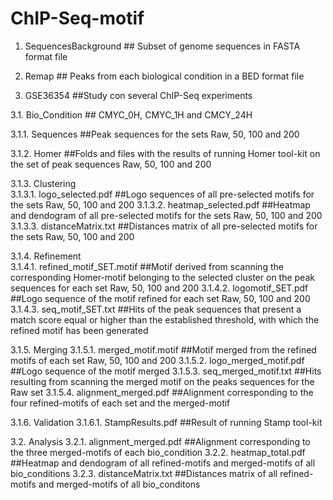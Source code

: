 # ChIP-Seq-motif

1. SequencesBackground   ## Subset of genome sequences in FASTA format file

2. Remap		## Peaks from each biological condition in a BED format file

3. GSE36354   	##Study con several ChIP-Seq experiments

3.1. Bio_Condition  ## CMYC_0H, CMYC_1H and CMCY_24H

3.1.1. Sequences    ##Peak sequences for the sets Raw, 50, 100 and 200

3.1.2. Homer		##Folds and files with the results of running Homer tool-kit on the set of peak sequences Raw, 50, 100 and 200

3.1.3. Clustering   
	3.1.3.1. logo_selected.pdf		##Logo sequences of all pre-selected motifs for the sets Raw, 50, 100 and 200 
	3.1.3.2. heatmap_selected.pdf 	##Heatmap and dendogram of all pre-selected motifs for the sets Raw, 50, 100 and 200
	3.1.3.3. distanceMatrix.txt		##Distances matrix of all pre-selected motifs for the sets Raw, 50, 100 and 200

3.1.4. Refinement  
	3.1.4.1. refined_motif_SET.motif	##Motif derived from scanning the corresponding Homer-motif belonging to the selected cluster on the peak sequences for each set Raw, 50, 100 and 200
	3.1.4.2. logomotif_SET.pdf			##Logo sequence of the motif refined for each set Raw, 50, 100 and 200
	3.1.4.3. seq_motif_SET.txt			##Hits of the peak sequences that present a match score equal or higher than the established threshold, with which the refined motif has been generated

3.1.5. Merging
	3.1.5.1. merged_motif.motif			##Motif merged from the refined motifs of each set Raw, 50, 100 and 200
	3.1.5.2. logo_merged_motif.pdf		##Logo sequence of the motif merged
	3.1.5.3. seq_merged_motif.txt		##Hits resulting from scanning the merged motif on the peaks sequences for the Raw set 
	3.1.5.4. alignment_merged.pdf		##Alignment corresponding to the four refined-motifs of each set and the merged-motif

3.1.6. Validation
	3.1.6.1. StampResults.pdf			##Result of running Stamp tool-kit 

3.2. Analysis
	3.2.1. alignment_merged.pdf			##Alignment corresponding to the three merged-motifs of each bio_condition
	3.2.2. heatmap_total.pdf			##Heatmap and dendogram of all refined-motifs and merged-motifs of all bio_conditions
	3.2.3. distanceMatrix.txt			##Distances matrix of all refined-motifs and merged-motifs of all bio_conditons